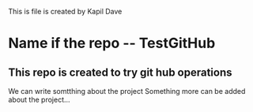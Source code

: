 This is file is created by Kapil Dave 
# Name if the repo -- TestGitHub
## This repo is created to try git hub operations

We can write somtthing about the project
Something more can be added about the project...
